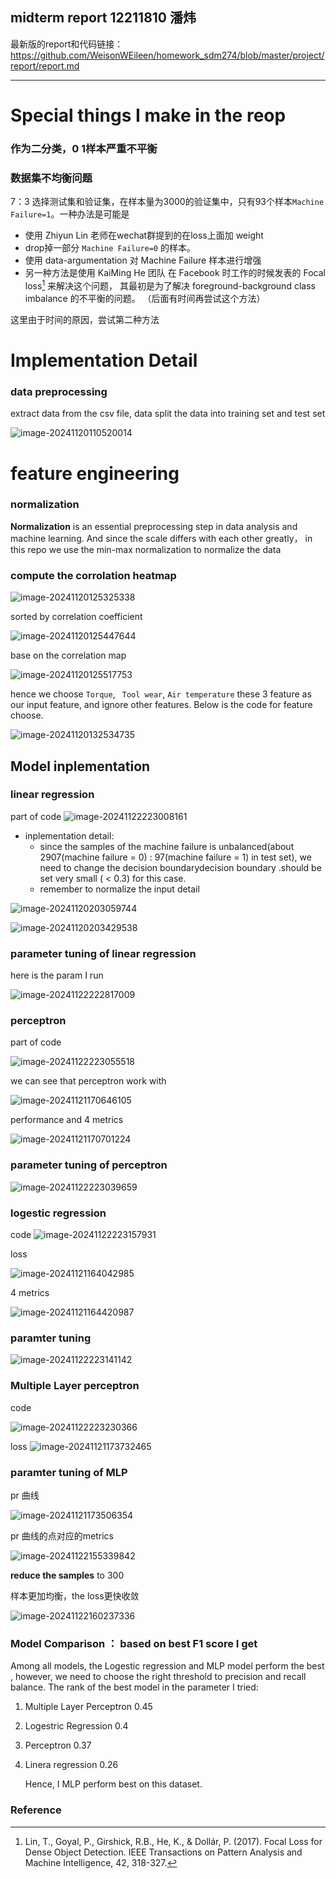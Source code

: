 ##                    midterm report                   12211810 潘炜
最新版的report和代码链接：https://github.com/WeisonWEileen/homework_sdm274/blob/master/project/report/report.md
****

# Special things I make in the reop
### 作为二分类，0 1样本严重不平衡
### 数据集不均衡问题

7：3 选择测试集和验证集，在样本量为3000的验证集中，只有93个样本```Machine Failure=1```。一种办法是可能是

- 使用 Zhiyun Lin 老师在wechat群提到的在loss上面加 weight
- drop掉一部分 ```Machine Failure=0``` 的样本。
- 使用 data-argumentation 对 Machine Failure 样本进行增强
- 另一种方法是使用 KaiMing He 团队 在 Facebook 时工作的时候发表的
  Focal loss[^1] 来解决这个问题， 其最初是为了解决 foreground-background class imbalance 的不平衡的问题。 （后面有时间再尝试这个方法）

这里由于时间的原因，尝试第二种方法

# Implementation Detail

### data preprocessing

extract data from the csv file, data split the data into training set and test set

![image-20241120110520014](./assets/image-20241120110520014.png)

# feature engineering

### normalization

**Normalization** is an essential preprocessing step in data analysis and machine learning. And since the scale differs with each other greatly， in this repo we use the min-max normalization to normalize the data

### compute the corrolation heatmap

![image-20241120125325338](./assets/image-20241120125325338.png)

sorted by correlation coefficient

![image-20241120125447644](./assets/image-20241120125447644.png)

base on the correlation map

![image-20241120125517753](./assets/image-20241120125517753.png)

hence we choose  ```Torque```, ``` Tool wear```, ```Air temperature``` these 3 feature as our input feature, and ignore other features. Below is the code for feature choose.

![image-20241120132534735](./assets/image-20241120132534735.png)

## Model inplementation

### linear regression

part of code 
![image-20241122223008161](./assets/image-20241122223008161.png)

- inplementation detail:
  - since the samples of the machine failure is unbalanced(about 2907(machine failure = 0) : 97(machine failure = 1) in test set), we need to change the decision boundarydecision boundary .should be set very small ( < 0.3) for this case.
  - remember to normalize the input detail

![image-20241120203059744](./assets/image-20241120203059744.png)

![image-20241120203429538](./assets/image-20241120203429538.png)

### parameter tuning of linear regression

here is the param I run 

![image-20241122222817009](./assets/image-20241122222817009.png)



### perceptron

part of code 

![image-20241122223055518](./assets/image-20241122223055518.png)

we can see that perceptron work with 

![image-20241121170646105](./assets/image-20241121170646105.png)

performance and 4 metrics

![image-20241121170701224](./assets/image-20241121170701224.png)

### parameter tuning of perceptron

![image-20241122223039659](./assets/image-20241122223039659.png)

### logestic regression

code
![image-20241122223157931](./assets/image-20241122223157931.png)

loss

![image-20241121164042985](./assets/image-20241121164042985.png)

4 metrics

![image-20241121164420987](./assets/image-20241121164420987.png)

### paramter tuning

![image-20241122223141142](./assets/image-20241122223141142.png)

### Multiple Layer perceptron

code

![image-20241122223230366](./assets/image-20241122223230366.png)

loss
![image-20241121173732465](./assets/image-20241121173732465.png)

### paramter tuning of MLP

pr 曲线

![image-20241121173506354](./assets/image-20241121173506354.png)

pr 曲线的点对应的metrics

![image-20241122155339842](./assets/image-20241122155339842.png)

**reduce the samples** to 300

样本更加均衡，the loss更快收敛

![image-20241122160237336](./assets/image-20241122160237336.png)

### Model Comparison ： based on best F1 score I get

Among all models, the Logestic regression and MLP model perform the best , however, we need to choose the right threshold to precision and recall balance. The rank of the best model in the parameter I tried:

1. Multiple Layer Perceptron
   0.45

2. Logestric Regression
   0.4

3. Perceptron
   0.37

4. Linera regression
   0.26

   Hence, I MLP perform best on this dataset.



### Reference

[^1]: Lin, T., Goyal, P., Girshick, R.B., He, K., & Dollár, P. (2017). Focal Loss for Dense Object Detection. IEEE Transactions on Pattern Analysis and Machine Intelligence, 42, 318-327.
